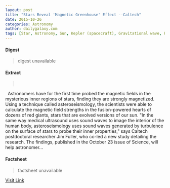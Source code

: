 ```yaml
---
layout: post
title: "Stars Reveal 'Magnetic Greenhouse' Effect --Caltech"
date: 2015-10-26
categories: Astronomy
author: dailygalaxy.com
tags: [Star, Astronomy, Sun, Kepler (spacecraft), Gravitational wave, Physical sciences, Outer space, Physics, Astronomical objects, Stellar astronomy, Applied and interdisciplinary physics, Stars, Nature, Physical phenomena]
---
```



#### Digest
>digest unavailable

#### Extract
>       Astronomers have for the first time probed the magnetic fields in the mysterious inner regions of stars, finding they are strongly magnetized. Using a technique called asteroseismology, the scientists were able to calculate the magnetic field strengths in the fusion-powered hearts of dozens of red giants, stars that are evolved versions of our sun. "In the same way medical ultrasound uses sound waves to image the interior of the human body, asteroseismology uses sound waves generated by turbulence on the surface of stars to probe their inner properties," says Caltech postdoctoral researcher Jim Fuller, who co-led a new study detailing the research. The findings, published in the October 23 issue of Science, will help astronomer...

#### Factsheet
>factsheet unavailable

[Visit Link](http://www.dailygalaxy.com/my_weblog/2015/10/stars-reveal-magnetic-greenhouse-effect-caltech.html)


